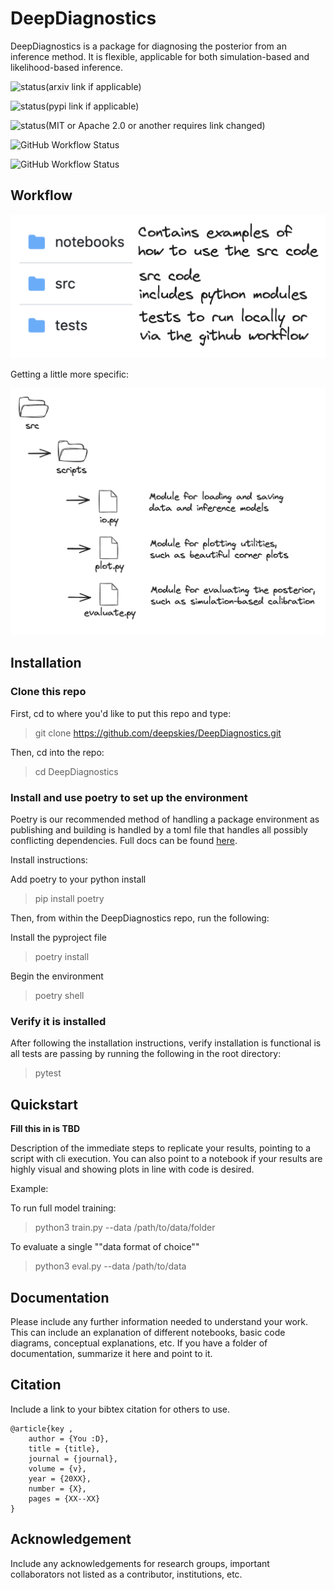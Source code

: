 # DeepDiagnostics
DeepDiagnostics is a package for diagnosing the posterior from an inference method. It is flexible, applicable for both simulation-based and likelihood-based inference.

![status](https://img.shields.io/badge/arXiv-000.000-red)(arxiv link if applicable)

![status](https://img.shields.io/badge/PyPi-0.0.0.0-blue)(pypi link if applicable)

![status](https://img.shields.io/badge/License-MIT-lightgrey)(MIT or Apache 2.0 or another requires link changed)

![GitHub Workflow Status](https://img.shields.io/github/workflow/status/owner/repo/build-repo)

![GitHub Workflow Status](https://img.shields.io/github/workflow/status/owner/repo/test-repo?label=test)

## Workflow
![Workflow overview](images/deepd_overview.png)

Getting a little more specific:

![python module overview](images/workflow_overview.png)

## Installation 

### Clone this repo
First, cd to where you'd like to put this repo and type:
> git clone https://github.com/deepskies/DeepDiagnostics.git

Then, cd into the repo:
> cd DeepDiagnostics

### Install and use poetry to set up the environment
Poetry is our recommended method of handling a package environment as publishing and building is handled by a toml file that handles all possibly conflicting dependencies. 
Full docs can be found [here](https://python-poetry.org/docs/basic-usage/).

Install instructions: 

Add poetry to your python install 
> pip install poetry

Then, from within the DeepDiagnostics repo, run the following:

Install the pyproject file
> poetry install 

Begin the environment
> poetry shell

### Verify it is installed

After following the installation instructions, verify installation is functional is all tests are passing by running the following in the root directory:
> pytest


## Quickstart

**Fill this in is TBD**

Description of the immediate steps to replicate your results, pointing to a script with cli execution. 
You can also point to a notebook if your results are highly visual and showing plots in line with code is desired.

Example: 

To run full model training: 
> python3 train.py --data /path/to/data/folder

To evaluate a single ""data format of choice""
> python3 eval.py --data /path/to/data

## Documentation 
Please include any further information needed to understand your work. 
This can include an explanation of different notebooks, basic code diagrams, conceptual explanations, etc. 
If you have a folder of documentation, summarize it here and point to it. 

## Citation 
Include a link to your bibtex citation for others to use. 

```
@article{key , 
    author = {You :D}, 
    title = {title}, 
    journal = {journal}, 
    volume = {v}, 
    year = {20XX}, 
    number = {X}, 
    pages = {XX--XX}
}

```

## Acknowledgement 
Include any acknowledgements for research groups, important collaborators not listed as a contributor, institutions, etc. 
